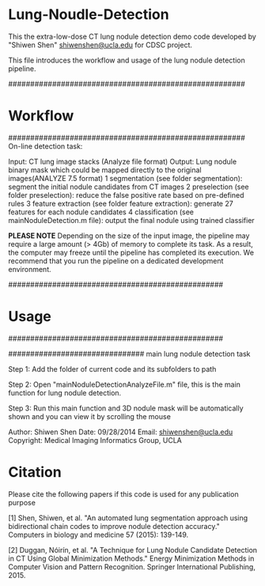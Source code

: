 # Lung-Noudle-Detection

This the extra-low-dose CT lung nodule detection demo code developed by "Shiwen Shen" shiwenshen@ucla.edu for CDSC project.

This file introduces the workflow and usage of the lung nodule detection pipeline.


######################################################
#
#                     Workflow
######################################################
On-line detection task:


Input: 		CT lung image stacks (Analyze file format)
Output: 	Lung nodule binary mask which could be mapped directly to the original images(ANALYZE 7.5 format)
1 segmentation (see folder segmentation): 	segment the initial nodule candidates from CT images
2 preselection (see folder preselection): 	reduce the false positive rate based on pre-defined rules
3 feature extraction (see folder feature extraction): generate 27 features for each nodule candidates
4 classification (see mainNoduleDetection.m file): output the final nodule using trained classifier

**PLEASE NOTE** Depending on the size of the input image, the pipeline may require a large amount (> 4Gb) of memory to
complete its task. As a result, the computer may freeze until the pipeline has completed its execution. We recommend that
you run the pipeline on a dedicated development environment.

#################################################
#
#                     Usage
#################################################

###############################
main lung nodule detection task

Step 1:
Add the folder of current code and its subfolders to path

Step 2:
Open "mainNoduleDetectionAnalyzeFile.m" file, this is the main function for lung nodule detection.

Step 3:
Run this main function and 3D nodule mask will be automatically shown and you can view it by scrolling the mouse 


Author:	 Shiwen Shen
Date: 	 09/28/2014
Email: 	 shiwenshen@ucla.edu
Copyright:  Medical Imaging Informatics Group, UCLA


# Citation

Please cite the following papers if this code is used for any publication purpose

[1] Shen, Shiwen, et al. "An automated lung segmentation approach using bidirectional chain codes to improve nodule detection accuracy." Computers in biology and medicine 57 (2015): 139-149.

[2] Duggan, Nóirín, et al. "A Technique for Lung Nodule Candidate Detection in CT Using Global Minimization Methods." Energy Minimization Methods in Computer Vision and Pattern Recognition. Springer International Publishing, 2015.
